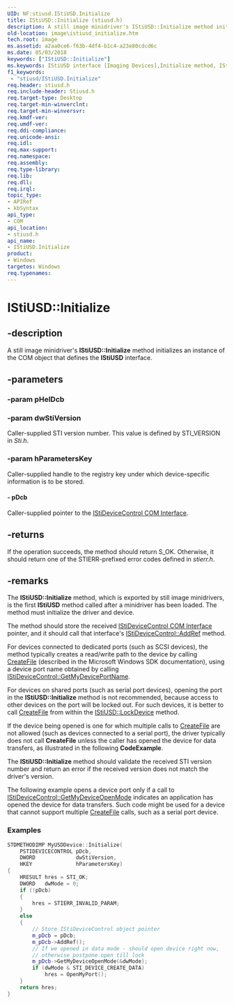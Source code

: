 ```yaml
---
UID: NF:stiusd.IStiUSD.Initialize
title: IStiUSD::Initialize (stiusd.h)
description: A still image minidriver's IStiUSD::Initialize method initializes an instance of the COM object that defines the IStiUSD interface.
old-location: image\istiusd_initialize.htm
tech.root: image
ms.assetid: a2aa0ce6-f63b-4df4-b1c4-a23e80cdcd6c
ms.date: 05/03/2018
keywords: ["IStiUSD::Initialize"]
ms.keywords: IStiUSD interface [Imaging Devices],Initialize method, IStiUSD.Initialize, IStiUSD::Initialize, Initialize, Initialize method [Imaging Devices], Initialize method [Imaging Devices],IStiUSD interface, image.istiusd_initialize, stifnc_b587b574-dd44-47a2-9d04-78e34733a456.xml, stiusd/IStiUSD::Initialize
f1_keywords:
 - "stiusd/IStiUSD.Initialize"
req.header: stiusd.h
req.include-header: Stiusd.h
req.target-type: Desktop
req.target-min-winverclnt: 
req.target-min-winversvr: 
req.kmdf-ver: 
req.umdf-ver: 
req.ddi-compliance: 
req.unicode-ansi: 
req.idl: 
req.max-support: 
req.namespace: 
req.assembly: 
req.type-library: 
req.lib: 
req.dll: 
req.irql: 
topic_type:
- APIRef
- kbSyntax
api_type:
- COM
api_location:
- stiusd.h
api_name:
- IStiUSD.Initialize
product:
- Windows
targetos: Windows
req.typenames: 
---
```


# IStiUSD::Initialize

## -description

A still image minidriver's **IStiUSD::Initialize** method initializes an instance of the COM object that defines the **IStiUSD** interface.

## -parameters

### -param pHelDcb

### -param dwStiVersion

Caller-supplied STI version number. This value is defined by STI_VERSION in *Sti.h*.

### -param hParametersKey

Caller-supplied handle to the registry key under which device-specific information is to be stored.

#### - pDcb

Caller-supplied pointer to the [IStiDeviceControl COM Interface](https://docs.microsoft.com/windows-hardware/drivers/image/istidevicecontrol-com-interface).

## -returns

If the operation succeeds, the method should return S_OK. Otherwise, it should return one of the STIERR-prefixed error codes defined in *stierr.h*.

## -remarks

The **IStiUSD::Initialize** method, which is exported by still image minidrivers, is the first **IStiUSD** method called after a minidriver has been loaded. The method must initialize the driver and device.

The method should store the received [IStiDeviceControl COM Interface](https://docs.microsoft.com/windows-hardware/drivers/image/istidevicecontrol-com-interface) pointer, and it should call that interface's [IStiDeviceControl::AddRef](https://docs.microsoft.com/windows-hardware/drivers/ddi/stiusd/nf-stiusd-istidevicecontrol-addref) method.

For devices connected to dedicated ports (such as SCSI devices), the method typically creates a read/write path to the device by calling [CreateFile](https://docs.microsoft.com/windows/desktop/api/fileapi/nf-fileapi-createfilea) (described in the Microsoft Windows SDK documentation), using a device port name obtained by calling [IStiDeviceControl::GetMyDevicePortName](https://docs.microsoft.com/windows-hardware/drivers/ddi/stiusd/nf-stiusd-istidevicecontrol-getmydeviceportname).

For devices on shared ports (such as serial port devices), opening the port in the **IStiUSD::Initialize** method is not recommended, because access to other devices on the port will be locked out. For such devices, it is better to call [CreateFile](https://docs.microsoft.com/windows/desktop/api/fileapi/nf-fileapi-createfilea) from within the [IStiUSD::LockDevice](https://docs.microsoft.com/windows-hardware/drivers/ddi/stiusd/nf-stiusd-istiusd-lockdevice) method.

 If the device being opened is one for which multiple calls to [CreateFile](https://docs.microsoft.com/windows/desktop/api/fileapi/nf-fileapi-createfilea) are not allowed (such as devices connected to a serial port), the driver typically does not call **CreateFile** unless the caller has opened the device for data transfers, as illustrated in the following **CodeExample**.

The **IStiUSD::Initialize** method should validate the received STI version number and return an error if the received version does not match the driver's version.

The following example opens a device port only if a call to [IStiDeviceControl::GetMyDeviceOpenMode](https://docs.microsoft.com/windows-hardware/drivers/ddi/stiusd/nf-stiusd-istidevicecontrol-getmydeviceopenmode) indicates an application has opened the device for data transfers. Such code might be used for a device that cannot support multiple [CreateFile](https://docs.microsoft.com/windows/desktop/api/fileapi/nf-fileapi-createfilea) calls, such as a serial port device.

### Examples

```cpp
STDMETHODIMP MyUSDDevice::Initialize(
    PSTIDEVICECONTROL pDcb,
    DWORD             dwStiVersion,
    HKEY              hParametersKey)
{
    HRESULT hres = STI_OK;
    DWORD   dwMode = 0;
    if (!pDcb)
    {
        hres = STIERR_INVALID_PARAM;
    }
    else
    {
        // Store IStiDeviceControl object pointer
        m_pDcb = pDcb;
        m_pDcb->AddRef();
        // If we opened in data mode - should open device right now,
        // otherwise postpone open till lock
        m_pDcb->GetMyDeviceOpenMode(&dwMode);
        if (dwMode & STI_DEVICE_CREATE_DATA)
            hres = OpenMyPort();
    }
    return hres;
}
```

